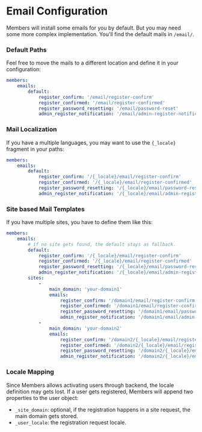 # Email Configuration

Members will install some emails for you by default. But you may need some more complex implementation.
You'll find the default mails in `/email/`.

### Default Paths
Feel free to move the mails to a different location and define it in your configuration:

```yaml
members:
    emails:
        default:
            register_confirm: '/email/register-confirm'
            register_confirmed: '/email/register-confirmed'
            register_password_resetting: '/email/password-reset'
            admin_register_notification: '/email/admin-register-notification'
```

### Mail Localization
If you have a multiple languages, you may want to use the `{_locale}` fragment in your paths:

```yaml
members:
    emails:
        default:
            register_confirm: '/{_locale}/email/register-confirm'
            register_confirmed: '/{_locale}/email/register-confirmed'
            register_password_resetting: '/{_locale}/email/password-reset'
            admin_register_notification: '/{_locale}/email/admin-register-notification'
```

### Site based Mail Templates
If you have multiple sites, you have to define them like this:

```yaml
members:
    emails:
        # if no site gets found, the default stays as fallback.
        default:
            register_confirm: '/{_locale}/email/register-confirm'
            register_confirmed: '/{_locale}/email/register-confirmed'
            register_password_resetting: '/{_locale}/email/password-reset'
            admin_register_notification: '/{_locale}/email/admin-register-notification'
        sites:
            -
                main_domain: 'your-domain1'
                emails:
                    register_confirm: '/domain1/email/register-confirm'
                    register_confirmed: '/domain1/email/register-confirmed'
                    register_password_resetting: '/domain1/email/password-reset'
                    admin_register_notification: '/domain1/email/admin-register-notification'
            -
                main_domain: 'your-domain2'
                emails:
                    register_confirm: '/domain2/{_locale}/email/register-confirm'
                    register_confirmed: '/domain2/{_locale}/email/register-confirmed'
                    register_password_resetting: '/domain2/{_locale}/email/password-reset'
                    admin_register_notification: '/domain2/{_locale}/email/admin-register-notification'
```

### Locale Mapping
Since Members allows activating users through backend, the locale definition may gets lost.
If a user gets registered, Members will append two properties to the user object:

- `_site_domain`: optional, if the registration happens in a site request, the main domain gets stored.
- `_user_locale`: the registration request locale.